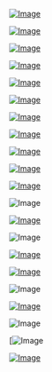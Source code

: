 

[![Image](guardian/Screenshot_2020-06-29_12-22-28.png)](https://www.uludagsozluk.com/k/makat%C4%B1na-40-santimlik-bal%C4%B1k-ka%C3%A7an-vatanda%C5%9F/&w=bg)

<!--
bkz makatına kürt sokan ülkücü
bkz makatıyla kurt uluması yapan ülkücü
bkz makatına şişe sokup 10. yıl marşı söyleyen adam
https://www.uludagsozluk.com/k/erke%C4%9Fin-orospusu/&w=bg bkz taksimin renkli siması cenk
https://www.uludagsozluk.com/k/pasif-gaylar%C4%B1n-orospu-olmas%C4%B1/&w=bg bkz makatıyla orospunum diyen erkek
https://www.uludagsozluk.com/k/sahiplenen-erkek-g%C3%B6t%C3%BC/ bkz makat maymunu götü
https://www.uludagsozluk.com/k/ibnelerin-heterolar%C4%B1n-onay%C4%B1na-muhta%C3%A7-olmas%C4%B1/ bkz makatıyla uluma yapan ülkücü
-->

[![Image](guardian/Screenshot_2020-06-28_14-56-27.png)](https://www.youtube.com/watch?v=iEEM0HkEkp8)

[![Image](guardian/Screenshot_2020-06-27_17-43-22.png)](https://www.youtube.com/watch?v=juQPE-v28es)

[![Image](guardian/Screenshot_2020-06-27_17-43-54.png)](https://www.pornhub.com/view_video.php?viewkey=ph5ed6ed19eb09c)

[![Image](hive/Screenshot_2020-06-21_12-49-54.png)](https://www.youtube.com/watch?v=-gP_Q2myNWo)

[![Image](hive/Screenshot_2020-06-13_11-27-33.png)](https://www.youtube.com/watch?v=O3NQDXQaVtQ)

[![Image](hive/Screenshot_2020-06-06_18-30-55.png)](https://www.youtube.com/watch?v=-371LmCinrY)

[![Image](aton/Screenshot_2020-05-21_18-18-41.png)](https://human.biodigital.com)

[![Image](hive/oath.png)](https://www.theguardian.com/science/2019/aug/16/mathematicians-need-doctor-style-hippocratic-oath-says-academic-hannah-fry)

[![Image](hive/purdue.png)](https://www.theguardian.com/us-news/2018/jan/27/universities-sackler-family-purdue-pharma-oxycontin-opioids)

[![Image](almanac/Global_Seed_Vault.jpg)](https://www.seedvault.no/)

![Image](brexit.png)

[![Image](wiccanyear.png)](https://www.youtube.com/watch?v=u-ghhn_IqeU)

![Image](hearthemoment.png)

[![Image](myth-of-the-jewish-genome.png)](https://www.merriam-webster.com/dictionary/chromatic)

[![Image](mediasource.png)](https://www.youtube.com/watch?v=pneoCZSiofI)

![Image](ISS.png)

[![Image](完璧.png)](https://www.ibm.com/developerworks/jp/aix/library/au-errnovariable/index.html)

![Image](voyager.png)

[![[Image](stone-sky.png)](https://www.youtube.com/watch?v=NX0iaeMzHyI)

[![Image](aton/Screenshot_2020-05-21_00-18-41.png)](https://www.youtube.com/watch?v=EQ-CGYWQRyM)




